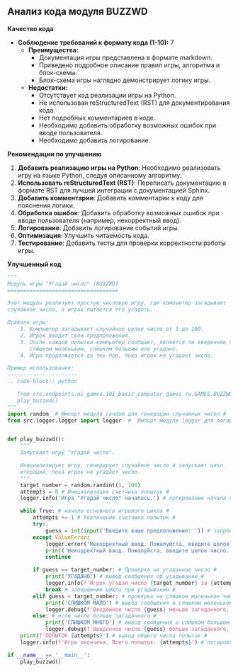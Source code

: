 ## Анализ кода модуля BUZZWD

**Качество кода**
  
  -  **Соблюдение требований к формату кода (1-10):** 7
     -  **Преимущества:**
        -  Документация игры представлена в формате markdown.
        -  Приведено подробное описание правил игры, алгоритма и блок-схемы.
        -  Блок-схема игры наглядно демонстрирует логику игры.
     -  **Недостатки:**
        -  Отсутствует код реализации игры на Python.
        -  Не использован reStructuredText (RST) для документирования кода.
        -  Нет подробных комментариев в коде.
        -  Необходимо добавить обработку возможных ошибок при вводе пользователя.
        -  Необходимо добавить логирование.

**Рекомендации по улучшению**

1.  **Добавить реализацию игры на Python**: Необходимо реализовать игру на языке Python, следуя описанному алгоритму.
2.  **Использовать reStructuredText (RST)**:  Переписать документацию в формате RST для лучшей интеграции с документацией Sphinx.
3.  **Добавить комментарии**:  Добавить комментарии к коду для пояснения логики.
4.  **Обработка ошибок**:  Добавить обработку возможных ошибок при вводе пользователя (например, некорректный ввод).
5.  **Логирование**: Добавить логирование событий игры.
6.  **Оптимизация**: Улучшить читаемость кода.
7.  **Тестирование**: Добавить тесты для проверки корректности работы игры.

**Улучшенный код**

```python
"""
Модуль игры "Угадай число" (BUZZWD)
===================================

Этот модуль реализует простую числовую игру, где компьютер загадывает
случайное число, а игрок пытается его угадать.

Правила игры:
    1. Компьютер загадывает случайное целое число от 1 до 100.
    2. Игрок вводит свои предположения.
    3. После каждой попытки компьютер сообщает, является ли введенное число
       слишком маленьким, слишком большим или угадано.
    4. Игра продолжается до тех пор, пока игрок не угадает число.

Пример использования:
----------------------
.. code-block:: python

   from src.endpoints.ai_games.101_basic_computer_games.ru.GAMES.BUZZWD.buzzwd import play_buzzwd
   play_buzzwd()
"""
import random  # Импорт модуля random для генерации случайных чисел #
from src.logger.logger import logger  #  Импорт модуля logger для логирования #


def play_buzzwd():
    """
    Запускает игру "Угадай число".

    Инициализирует игру, генерирует случайное число и запускает цикл
    итераций, пока игрок не угадает число.
    """
    target_number = random.randint(1, 100)
    attempts = 0 # Инициализация счетчика попыток #
    logger.info('Игра "Угадай число" началась.') # логирование начала игры #

    while True: # начало основного игрового цикла #
        attempts += 1 # Увеличение счетчика попыток #
        try:
            guess = int(input('Введите ваше предположение: ')) # запрос ввода от пользователя #
        except ValueError:
            logger.error('Некорректный ввод. Пожалуйста, введите целое число.') # обработка ошибки некорректного ввода #
            print('Некорректный ввод. Пожалуйста, введите целое число.')
            continue

        if guess == target_number: # Проверка на угаданное число #
            print('УГАДАНО') # вывод сообщения об угадывании #
            logger.info(f'Игрок угадал число {target_number} за {attempts} попыток.') # логирование угадывания числа #
            break # завершение цикла при угадывании #
        elif guess < target_number: # проверка на слишком маленькое число #
            print('СЛИШКОМ МАЛО') # вывод сообщения о слишком маленьком числе #
            logger.debug(f'Введенное число {guess} меньше загаданного.') # логирование предположения #
        else: # если число больше загаданного #
            print('СЛИШКОМ МНОГО') # вывод сообщения о слишком большом числе #
            logger.debug(f'Введенное число {guess} больше загаданного.') # логирование предположения #
    print(f'ПОПЫТОК {attempts}') # вывод общего числа попыток #
    logger.info(f'Игра окончена. Всего попыток: {attempts}') # логирование завершения игры #

if __name__ == '__main__':
    play_buzzwd()